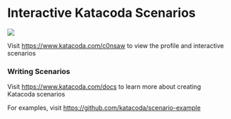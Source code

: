 # Interactive Katacoda Scenarios

[![](http://shields.katacoda.com/katacoda/c0nsaw/count.svg)](https://www.katacoda.com/c0nsaw "Get your profile on Katacoda.com")

Visit https://www.katacoda.com/c0nsaw to view the profile and interactive scenarios

### Writing Scenarios
Visit https://www.katacoda.com/docs to learn more about creating Katacoda scenarios

For examples, visit https://github.com/katacoda/scenario-example
